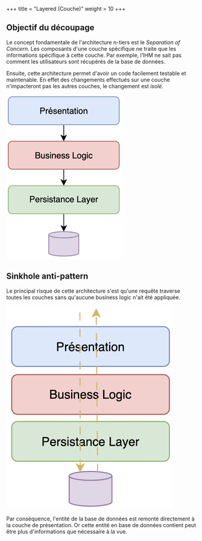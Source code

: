 +++
title = "Layered (Couche)"
weight = 10
+++

## Objectif du découpage
Le concept fondamentale de l'architecture n-tiers est le *Separation of Concern*. Les composants d'une couche spécifique ne traite que les informations spécifique à cette couche. Par exemple, l’IHM ne sait pas comment les utilisateurs sont récupérés de la base de données. 

Ensuite, cette architecture permet d'avoir un code facilement testable et maintenable. En effet des changements effectués sur une couche n'impacteront pas les autres couches, le changement est *isolé*.

![Alt text](images/n-tiers.png)

## Sinkhole anti-pattern
Le principal risque de cette architecture s'est qu'une requête traverse toutes les couches sans qu'aucune business logic n'ait été appliquée.

![Alt text](images/Sinkhole-antipattern.png)

Par conséquence, l'entité de la base de données est remonté directement à la couche de présentation. Or cette entité en base de données contient peut être plus d'informations que nécessaire à la vue.

